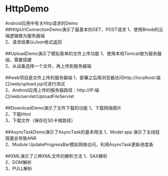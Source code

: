 # HttpDemo
Android应用中有关Http请求的Demo
<br/>
##HttpUrlConnectionDemo演示了最基本的GET、POST请求
1、使用Bmob的云端逻辑做为服务器端<br/>
2、请求结果以Json格式返回<br/>
<br/>
##UploadDemo演示了模拟表单的文件上传功能
1、使用本地Tomcat做为服务器端，需要搭建<br/>
2、从设备选择一个文件，再上传到服务器端<br/>
<br/>
##web项目是文件上传的服务器端
1、部署之后用浏览器访问http://localhost:端口/web/upload.jsp可进行测试<br/>
2、Android应用上传的服务器路径：http://IP:端口/web/servlet/UploadFileServlet<br/>
<br/>
##DownloadDemo演示了文件下载的功能
1、下载网络图片<br/>
2、下载Html<br/>
3、下载文件（保存在SD卡根路径）<br/>
<br/>
##AsyncTaskDemo演示了AsyncTask的基本用法
1、Model app 演示了主线程阻塞会导致ANR<br/>
2、Module UpdateProgressBar模拟网络访问，利用AsyncTask更新进度条<br/>
<br/>
##XML演示了三种XML文件的解析方法
1、SAX解析<br/>
2、DOM解析<br/>
3、PULL解析<br/>
<br/>
